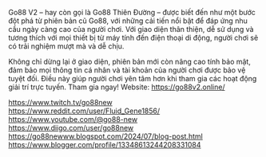 Go88 V2 – hay còn gọi là Go88 Thiên Đường – được biết đến như một bước đột phá từ phiên bản cũ Go88, với những cải tiến nổi bật để đáp ứng nhu cầu ngày càng cao của người chơi. Với giao diện thân thiện, dễ sử dụng và tương thích với mọi thiết bị từ máy tính đến điện thoại di động, người chơi sẽ có trải nghiệm mượt mà và dễ chịu.

Không chỉ dừng lại ở giao diện, phiên bản mới còn nâng cao tính bảo mật, đảm bảo mọi thông tin cá nhân và tài khoản của người chơi được bảo vệ tuyệt đối. Điều này giúp người chơi yên tâm hơn khi tham gia các hoạt động giải trí trực tuyến. Tham gia ngay!
Website: https://go88v2.online/  

https://www.twitch.tv/go88new 
https://www.reddit.com/user/Fluid_Gene1856/ 
https://www.youtube.com/@go88-new 
https://www.diigo.com/user/go88new 
https://go88newww.blogspot.com/2024/07/blog-post.html 
https://www.blogger.com/profile/13348613244208331084 
